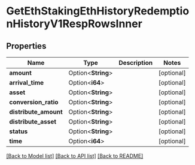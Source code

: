 # GetEthStakingEthHistoryRedemptionHistoryV1RespRowsInner

## Properties

Name | Type | Description | Notes
------------ | ------------- | ------------- | -------------
**amount** | Option<**String**> |  | [optional]
**arrival_time** | Option<**i64**> |  | [optional]
**asset** | Option<**String**> |  | [optional]
**conversion_ratio** | Option<**String**> |  | [optional]
**distribute_amount** | Option<**String**> |  | [optional]
**distribute_asset** | Option<**String**> |  | [optional]
**status** | Option<**String**> |  | [optional]
**time** | Option<**i64**> |  | [optional]

[[Back to Model list]](../README.md#documentation-for-models) [[Back to API list]](../README.md#documentation-for-api-endpoints) [[Back to README]](../README.md)


